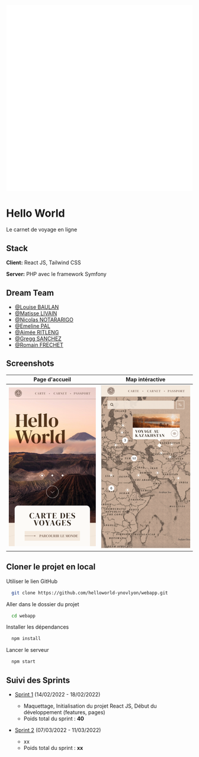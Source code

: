 
![Logo](./src/assets/images/logo.svg)


# Hello World

Le carnet de voyage en ligne
## Stack

**Client:** React JS, Tailwind CSS

**Server:** PHP avec le framework Symfony


## Dream Team

- [@Louise BAULAN](https://github.com/Fayaah)
- [@Matisse LIVAIN](https://github.com/MLivain)
- [@Nicolas NOTARARIGO](https://github.com/Neerfix)
- [@Emeline PAL](https://github.com/emelinepal)
- [@Aimée RITLENG](https://github.com/Aimee-RTLNG)
- [@Gregg SANCHEZ](https://github.com/Arty3P)
- [@Romain FRECHET](https://github.com/Hikari-rom)


## Screenshots

|                     Page d'accueil                     |                    Map intéractive                    |
|:------------------------------------------------------:|:-----------------------------------------------------:|
| ![App Screenshot](./src/assets/images/readme/home.png) | ![App Screenshot](./src/assets/images/readme/map.png) |

## Cloner le projet en local

Utiliser le lien GitHub

```bash
  git clone https://github.com/helloworld-ynovlyon/webapp.git
```

Aller dans le dossier du projet

```bash
  cd webapp
```

Installer les dépendances

```bash
  npm install
```

Lancer le serveur

```bash
  npm start
```


## Suivi des Sprints

- [Sprint 1](https://github.com/helloworld-ynovlyon/webapp/milestone/1) (14/02/2022 - 18/02/2022)
  - Maquettage, Initialisation du projet React JS, Début du développement (features, pages)
  - Poids total du sprint : **40**


- [Sprint 2](https://github.com/helloworld-ynovlyon/webapp/milestone/2) (07/03/2022 - 11/03/2022)
    - xx
    - Poids total du sprint : **xx**